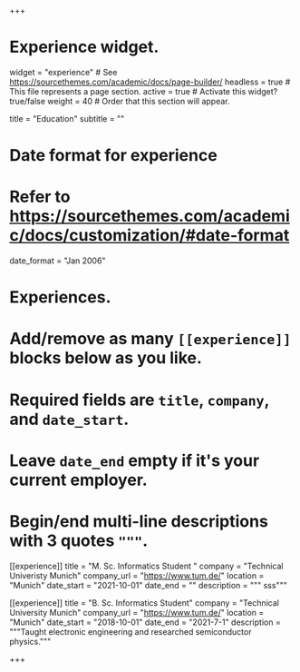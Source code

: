 +++
# Experience widget.
widget = "experience"  # See https://sourcethemes.com/academic/docs/page-builder/
headless = true  # This file represents a page section.
active = true  # Activate this widget? true/false
weight = 40  # Order that this section will appear.

title = "Education"
subtitle = ""

# Date format for experience
#   Refer to https://sourcethemes.com/academic/docs/customization/#date-format
date_format = "Jan 2006"

# Experiences.
#   Add/remove as many `[[experience]]` blocks below as you like.
#   Required fields are `title`, `company`, and `date_start`.
#   Leave `date_end` empty if it's your current employer.
#   Begin/end multi-line descriptions with 3 quotes `"""`.
[[experience]]
  title = "M. Sc. Informatics Student "
  company = "Technical Univeristy Munich"
  company_url = "https://www.tum.de/"
  location = "Munich"
  date_start = "2021-10-01"
  date_end = ""
  description = """ sss"""



[[experience]]
  title = "B. Sc. Informatics Student"
  company = "Technical University Munich"
  company_url = "https://www.tum.de/"
  location = "Munich"
  date_start = "2018-10-01"
  date_end = "2021-7-1"
  description = """Taught electronic engineering and researched semiconductor physics."""
  

+++
